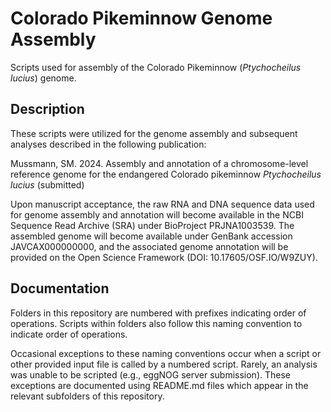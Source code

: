 # Colorado Pikeminnow Genome Assembly
Scripts used for assembly of the Colorado Pikeminnow (*Ptychocheilus lucius*) genome.

## Description
These scripts were utilized for the genome assembly and subsequent analyses described in the following publication:

Mussmann, SM. 2024. Assembly and annotation of a chromosome-level reference genome for the endangered Colorado pikeminnow *Ptychocheilus lucius* (submitted)

Upon manuscript acceptance, the raw RNA and DNA sequence data used for genome assembly and annotation will become available in the NCBI Sequence Read Archive (SRA) under BioProject PRJNA1003539. The assembled genome will become available under GenBank accession JAVCAX000000000, and the associated genome annotation will be provided on the Open Science Framework (DOI: 10.17605/OSF.IO/W9ZUY). 

## Documentation
Folders in this repository are numbered with prefixes indicating order of operations. Scripts within folders also follow this naming convention to indicate order of operations. 

Occasional exceptions to these naming conventions occur when a script or other provided input file is called by a numbered script. Rarely, an analysis was unable to be scripted (e.g., eggNOG server submission). These exceptions are documented using README.md files which appear in the relevant subfolders of this repository.
